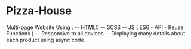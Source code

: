 # Pizza-House
Multi-page Website Using :
-- HTML5
-- SCSS
-- JS ( ES6 - API - Reuse Functions )
-- Responsive to all devices
-- Displaying many details about each product using async code

